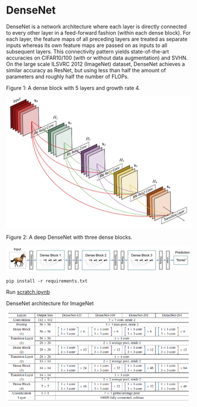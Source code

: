 # DenseNet
 
DenseNet is a network architecture where each layer is directly connected to every other layer in a feed-forward fashion (within each dense block). For each layer, the feature maps of all preceding layers are treated as separate inputs whereas its own feature maps are passed on as inputs to all subsequent layers. This connectivity pattern yields state-of-the-art accuracies on CIFAR10/100 (with or without data augmentation) and SVHN. On the large scale ILSVRC 2012 (ImageNet) dataset, DenseNet achieves a similar accuracy as ResNet, but using less than half the amount of parameters and roughly half the number of FLOPs.

Figure 1: A dense block with 5 layers and growth rate 4.

<img src="img.jpg">

Figure 2: A deep DenseNet with three dense blocks.

<img src="png.jpg">

    pip install -r requirements.txt

Run [scratch.ipynb ](https://github.com/FreckledMe/DenseNet/blob/main/scratch.ipynb)

DenseNet architecture for ImageNet

<img src="arch.png">